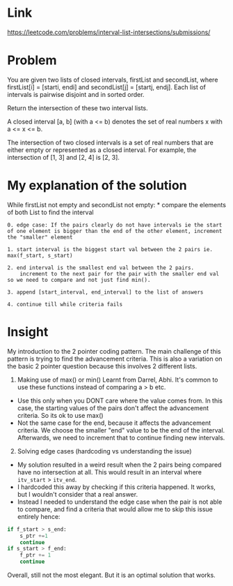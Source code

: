 # Link
https://leetcode.com/problems/interval-list-intersections/submissions/

# Problem
You are given two lists of closed intervals, firstList and secondList, where firstList[i] = [starti, endi] and secondList[j] = [startj, endj]. Each list of intervals is pairwise disjoint and in sorted order.

Return the intersection of these two interval lists.

A closed interval [a, b] (with a <= b) denotes the set of real numbers x with a <= x <= b.

The intersection of two closed intervals is a set of real numbers that are either empty or represented as a closed interval. For example, the intersection of [1, 3] and [2, 4] is [2, 3].

# My explanation of the solution
While firstList not empty and secondList not empty:
    * compare the elements of both List to find the interval

    0. edge case: If the pairs clearly do not have intervals ie the start of one element is bigger than the end of the other element, increment the "smaller" element

    1. start interval is the biggest start val between the 2 pairs ie. max(f_start, s_start)

    2. end interval is the smallest end val between the 2 pairs. 
        increment to the next pair for the pair with the smaller end val so we need to compare and not just find min().

    3. append [start_interval, end_interval] to the list of answers

    4. continue till while criteria fails

# Insight
My introduction to the 2 pointer coding pattern. The main challenge of this pattern is trying to find the advancement criteria. This is also a variation on the basic 2 pointer question because this involves 2 different lists.

1. Making use of max() or min()
Learnt from Darrel, Abhi. It's common to use these functions instead of comparing a > b etc.
* Use this only when you DONT care where the value comes from. In this case, the starting values of the pairs don't affect the advancement criteria. So its ok to use max()
* Not the same case for the end, because it affects the advancement criteria. We choose the smaller "end" value to be the end of the interval. Afterwards, we need to increment that to continue finding new intervals.

2. Solving edge cases (hardcoding vs understanding the issue)
- My solution resulted in a weird result when the 2 pairs being compared have no intersection at all. This would result in an interval where `itv_start` > `itv_end`. 
- I hardcoded this away by checking if this criteria happened. It works, but I wouldn't consider that a real answer. 
- Instead I needed to understand the edge case when the pair is not able to compare, and find a criteria that would allow me to skip this issue entirely hence:
```python
if f_start > s_end:
    s_ptr +=1
    continue
if s_start > f_end:
    f_ptr += 1
    continue
```
Overall, still not the most elegant. But it is an optimal solution that works.